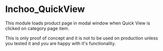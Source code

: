 # Inchoo_QuickView

This module loads product page in modal window when Quick View is clicked 
on category page item.

This is only proof of concept and it is not to be used on production 
unless you tested it and you are happy with it's functionality.
